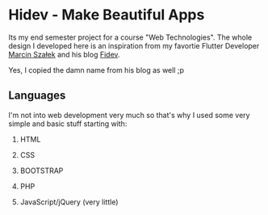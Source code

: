 # Hidev - Make Beautiful Apps

Its my end semester project for a course "Web Technologies". The whole design I developed here is an inspiration from my favortie Flutter Developer <a href="https://github.com/MarcinusX">Marcin Szałek</a> and his blog <a href="https://fidev.io">Fidev</a>.

Yes, I copied the damn name from his blog as well ;p

## Languages
I'm not into web development very much so that's why I used some very simple and basic stuff starting with:

1. HTML

2. CSS

3. BOOTSTRAP

4. PHP

5. JavaScript/jQuery (very little)